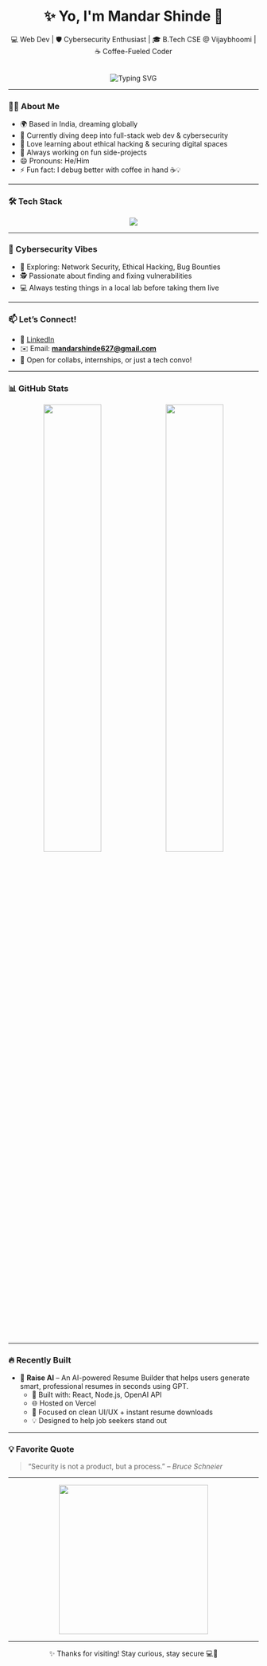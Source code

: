 <!-- 🔥 Sexy & Cool GitHub README for Mandar444 -->

<h1 align="center">✨ Yo, I'm Mandar Shinde 👋</h1>
<p align="center">
  💻 Web Dev | 🛡️ Cybersecurity Enthusiast | 🎓 B.Tech CSE @ Vijaybhoomi | ☕ Coffee-Fueled Coder
</p>

<br />

<div align="center">
  <img src="https://readme-typing-svg.herokuapp.com?font=Fira+Code&weight=500&size=24&duration=4000&pause=1000&color=00F7FF&center=true&vCenter=true&width=435&lines=Code.+Create.+Secure.+Repeat.;Building+cool+web+apps+💻;Always+learning+cyber+stuff+🧠;Coffee+%2B+Code+%3D+Superpowers+⚡" alt="Typing SVG" />
</div>

---

### 👨‍💻 About Me

- 🌍 Based in India, dreaming globally  
- 🌱 Currently diving deep into full-stack web dev & cybersecurity  
- 🧠 Love learning about ethical hacking & securing digital spaces  
- 🚀 Always working on fun side-projects  
- 😄 Pronouns: He/Him  
- ⚡ Fun fact: I debug better with coffee in hand ☕💡  

---

### 🛠️ Tech Stack

<div align="center">
  <img src="https://skillicons.dev/icons?i=html,css,js,react,nodejs,express,vercel,git,github,vscode,python,linux" />
</div>

---

### 🔐 Cybersecurity Vibes

- 🧠 Exploring: Network Security, Ethical Hacking, Bug Bounties  
- 🕵️ Passionate about finding and fixing vulnerabilities  
- 💻 Always testing things in a local lab before taking them live  

---

### 📫 Let’s Connect!

- 💼 [LinkedIn](https://www.linkedin.com/in/mandar-shinde-42aa912b9)  
- ✉️ Email: **mandarshinde627@gmail.com**  
- 💬 Open for collabs, internships, or just a tech convo!  

---

### 📊 GitHub Stats

<div align="center">
  <img src="https://github-readme-stats.vercel.app/api?username=Mandar444&show_icons=true&theme=tokyonight&hide_border=true&count_private=true" width="48%" />
  <img src="https://github-readme-streak-stats.herokuapp.com?user=Mandar444&theme=tokyonight&hide_border=true" width="48%" />
</div>

---

### 🔥 Recently Built

- 🚀 **Raise AI** – An AI-powered Resume Builder that helps users generate smart, professional resumes in seconds using GPT.  
  - 🧠 Built with: React, Node.js, OpenAI API  
  - 🌐 Hosted on Vercel  
  - 🎯 Focused on clean UI/UX + instant resume downloads  
  - 💡 Designed to help job seekers stand out  

---

### 💡 Favorite Quote

> “Security is not a product, but a process.” – *Bruce Schneier*

---

<div align="center">
  <img src="https://media.giphy.com/media/qgQUggAC3Pfv687qPC/giphy.gif" width="300px" />
</div>

---

<p align="center">✨ Thanks for visiting! Stay curious, stay secure 💻🔐</p>
